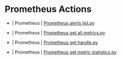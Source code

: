 

 # Prometheus Actions 

* | Prometheus | [Prometheus alerts list.py](https://github.com/unskript/Awesome-CloudOps-Automation/tree/master/Prometheus/legos/prometheus_alerts_list) 

* | Prometheus | [Prometheus get all metrics.py](https://github.com/unskript/Awesome-CloudOps-Automation/tree/master/Prometheus/legos/prometheus_get_all_metrics) 

* | Prometheus | [Prometheus get handle.py](https://github.com/unskript/Awesome-CloudOps-Automation/tree/master/Prometheus/legos/prometheus_get_handle) 

* | Prometheus | [Prometheus get metric statistics.py](https://github.com/unskript/Awesome-CloudOps-Automation/tree/master/Prometheus/legos/prometheus_get_metric_statistics) 

